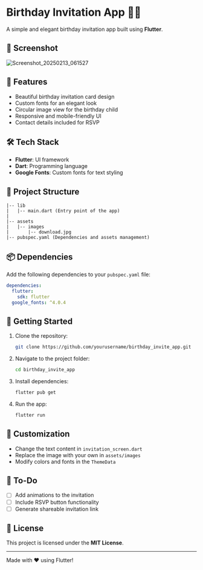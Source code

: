 # Birthday Invitation App 🎉🎂

A simple and elegant birthday invitation app built using **Flutter**.

## 📸 Screenshot
![Screenshot_20250213_061527](https://github.com/user-attachments/assets/b0f58e4e-00f3-4f87-b03e-2d9a0aa307d4)



## 📜 Features
- Beautiful birthday invitation card design
- Custom fonts for an elegant look
- Circular image view for the birthday child
- Responsive and mobile-friendly UI
- Contact details included for RSVP

## 🛠️ Tech Stack
- **Flutter**: UI framework
- **Dart**: Programming language
- **Google Fonts**: Custom fonts for text styling

## 📂 Project Structure
```
|-- lib
|   |-- main.dart (Entry point of the app)
|   
|-- assets
|   |-- images
|       |-- download.jpg
|-- pubspec.yaml (Dependencies and assets management)
```

## 📦 Dependencies
Add the following dependencies to your `pubspec.yaml` file:
```yaml
dependencies:
  flutter:
    sdk: flutter
  google_fonts: ^4.0.4
```

## 🚀 Getting Started
1. Clone the repository:
   ```sh
   git clone https://github.com/yourusername/birthday_invite_app.git
   ```
2. Navigate to the project folder:
   ```sh
   cd birthday_invite_app
   ```
3. Install dependencies:
   ```sh
   flutter pub get
   ```
4. Run the app:
   ```sh
   flutter run
   ```

## 🎨 Customization
- Change the text content in `invitation_screen.dart`
- Replace the image with your own in `assets/images`
- Modify colors and fonts in the `ThemeData`

## 📌 To-Do
- [ ] Add animations to the invitation
- [ ] Include RSVP button functionality
- [ ] Generate shareable invitation link

## 📜 License
This project is licensed under the **MIT License**.

---

Made with ❤️ using Flutter!
